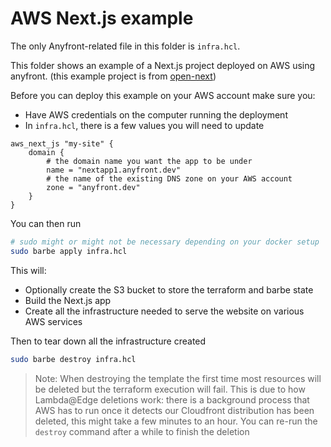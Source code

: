 # AWS Next.js example

The only Anyfront-related file in this folder is `infra.hcl`.

This folder shows an example of a Next.js project deployed on AWS using anyfront. (this example project is from [open-next](https://github.com/serverless-stack/open-next/tree/main/example))

Before you can deploy this example on your AWS account make sure you:
- Have AWS credentials on the computer running the deployment
- In `infra.hcl`, there is a few values you will need to update
```hcl
aws_next_js "my-site" {
    domain {
        # the domain name you want the app to be under
        name = "nextapp1.anyfront.dev"
        # the name of the existing DNS zone on your AWS account
        zone = "anyfront.dev"
    }
}
```

You can then run
```bash
# sudo might or might not be necessary depending on your docker setup
sudo barbe apply infra.hcl
```

This will:
- Optionally create the S3 bucket to store the terraform and barbe state
- Build the Next.js app
- Create all the infrastructure needed to serve the website on various AWS services

Then to tear down all the infrastructure created
```bash
sudo barbe destroy infra.hcl
```

> Note: When destroying the template the first time most resources will be deleted but the terraform execution will fail. This is due to how Lambda@Edge deletions work: there is a background process that AWS has to run once it detects our Cloudfront distribution has been deleted, this might take a few minutes to an hour. You can re-run the `destroy` command after a while to finish the deletion